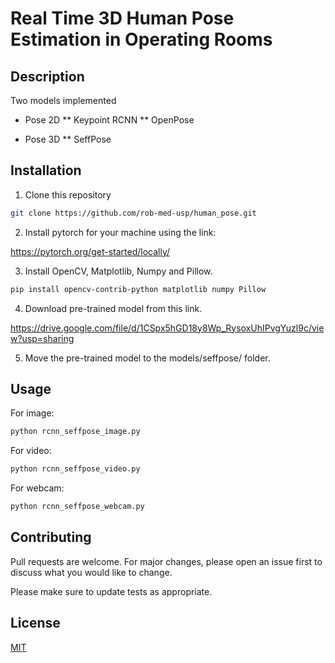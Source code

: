 # Real Time 3D Human Pose Estimation in Operating Rooms

## Description

Two models implemented

* Pose 2D
** Keypoint RCNN
** OpenPose

* Pose 3D
** SeffPose

## Installation
1. Clone this repository
```bash
git clone https://github.com/rob-med-usp/human_pose.git
```
2. Install pytorch for your machine using the link:

<https://pytorch.org/get-started/locally/>

3. Install OpenCV, Matplotlib, Numpy and Pillow.

```bash
pip install opencv-contrib-python matplotlib numpy Pillow
```

4. Download pre-trained model from this link.

<https://drive.google.com/file/d/1CSpx5hGD18y8Wp_RysoxUhIPvgYuzl9c/view?usp=sharing>

5. Move the pre-trained model to the models/seffpose/ folder.

## Usage
For image:
```bash
python rcnn_seffpose_image.py
```
For video:
```python
python rcnn_seffpose_video.py
```
For webcam:
```bash
python rcnn_seffpose_webcam.py
```

## Contributing
Pull requests are welcome. For major changes, please open an issue first to discuss what you would like to change.

Please make sure to update tests as appropriate.

## License
[MIT](https://choosealicense.com/licenses/mit/)
